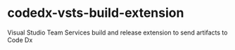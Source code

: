 # codedx-vsts-build-extension
Visual Studio Team Services build and release extension to send artifacts to Code Dx
